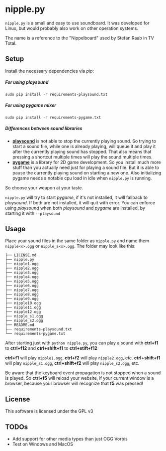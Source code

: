 # nipple.py

`nipple.py` is a small and easy to use soundboard.
It was developed for Linux, but would probably also work on other operation systems.

The name is a reference to the "Nippelboard" used by Stefan Raab in TV Total.

## Setup

Install the necessary dependencies via *pip*:

##### For using playsound
`sudo pip install -r requirements-playsound.txt`

##### For using pygame mixer
`sudo pip install -r requirements-pygame.txt`

##### Differences between sound libraries

* **[playsound](https://github.com/TaylorSMarks/playsound)** is not able to stop the currently playing sound. So trying to start a sound file, while one is already playing, will queue it and play it after the currently playing sound has stopped. That also means that pressing a shortcut multiple times will play the sound multiple times.
* **[pygame](https://github.com/pygame/pygame)** is a library for 2D game development. So you install much more stuff than you actually need just for playing a sound file. But it is able to pause the currently playing sound on starting a new one. Also initializing pygame needs a notable cpu load in idle when `nipple.py` is running.

So choose your weapon at your taste.

`nipple.py` will try to start *pygame*, if it's not installed, it will fallback to *playsound*. If both are not installed, it will quit with error.
You can enforce using *playsound* when both *playsound* and *pygame* are installed, by starting it with `--playsound`

## Usage

Place your sound files in the same folder as `nipple.py` and name them `nipple<x>.ogg` or `nipple_s<x>.ogg`.
The folder may look like this:
```
├── LICENSE.md
├── nipple.py
├── nipple1.ogg
├── nipple2.ogg
├── nipple3.ogg
├── nipple4.ogg
├── nipple5.ogg
├── nipple6.ogg
├── nipple7.ogg
├── nipple8.ogg
├── nipple9.ogg
├── nipple10.ogg
├── nipple11.ogg
├── nipple12.ogg
├── nipple_s1.ogg
├── nipple_s2.ogg
├── README.md
├── requirements-playsound.txt
└── requirements-pygame.txt
```

After starting just with `python nipple.py`, you can play a sound with **ctrl+f1** to **ctrl+f12** and **ctrl+shift+f1** to **ctrl+stift+f12**

**ctrl+f1** will play `nipple1.ogg`, **ctrl+f2** will play `nipple2.ogg`, etc.
**ctrl+shift+f1** will play `nipple_s1.ogg`, **ctrl+shift+f2** will play `nipple_s2.ogg`, etc.



Be aware that the keyboard event propagation is not stopped when a sound is played. So **ctrl+f5** will reload your website, if your current window is a browser, because your browser will recognize that **f5** was pressed!

## License

This software is licensed under the GPL v3

## TODOs

* Add support for other media types than just OGG Vorbis
* Test on Windows and MacOS
